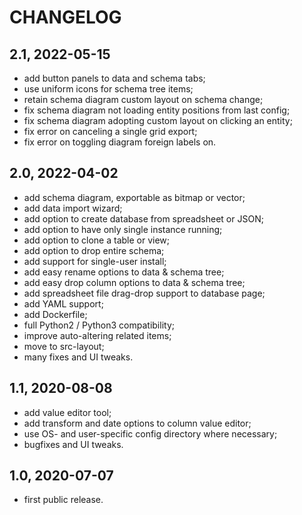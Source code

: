 CHANGELOG
=========

2.1, 2022-05-15
---------------
- add button panels to data and schema tabs;
- use uniform icons for schema tree items;
- retain schema diagram custom layout on schema change;
- fix schema diagram not loading entity positions from last config;
- fix schema diagram adopting custom layout on clicking an entity;
- fix error on canceling a single grid export;
- fix error on toggling diagram foreign labels on.


2.0, 2022-04-02
---------------
- add schema diagram, exportable as bitmap or vector;
- add data import wizard;
- add option to create database from spreadsheet or JSON;
- add option to have only single instance running;
- add option to clone a table or view;
- add option to drop entire schema;
- add support for single-user install;
- add easy rename options to data & schema tree;
- add easy drop column options to data & schema tree;
- add spreadsheet file drag-drop support to database page;
- add YAML support;
- add Dockerfile;
- full Python2 / Python3 compatibility;
- improve auto-altering related items;
- move to src-layout;
- many fixes and UI tweaks.


1.1, 2020-08-08
---------------
- add value editor tool;
- add transform and date options to column value editor;
- use OS- and user-specific config directory where necessary;
- bugfixes and UI tweaks.


1.0, 2020-07-07
---------------
- first public release.
